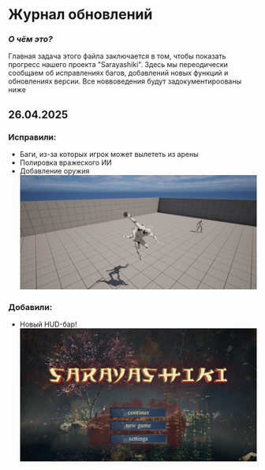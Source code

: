 # Журнал обновлений
### *О чём это?*
Главная задача этого файла заключается в том, чтобы показать прогресс нашего проекта "Sarayashiki". Здесь мы переодически сообщаем об исправлениях багов, добавлений новых функций и обновлениях версии. Все новвоведения будут задокументироованы ниже

## 26.04.2025
### Исправили:
- Баги, из-за которых игрок может вылететь из арены
- Полировка вражеского ИИ
- Добавление оружия
![](https://github.com/AcidKoujou/university-practice-2025/blob/main/images/1.png)

### Добавили:
- Новый HUD-бар!
![](https://github.com/AcidKoujou/university-practice-2025/blob/main/images/glav_ob.png)
